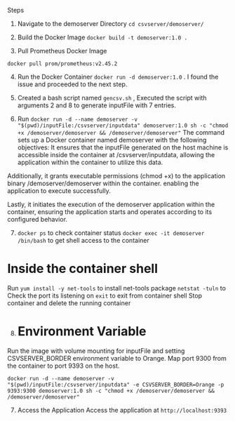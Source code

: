 Steps
1. Navigate to the demoserver Directory
`cd csvserver/demoserver/`

2. Build the Docker Image
`docker build -t demoserver:1.0 .`

3. Pull Prometheus Docker Image 

`docker pull prom/prometheus:v2.45.2`

4. Run the Docker Container
`docker run -d demoserver:1.0` . I found the issue and proceeded to the next step.

5. Created a bash script named `gencsv.sh` , Executed the script with arguments 2 and 8 to generate inputFile with 7 entries.

6. Run `docker run -d --name demoserver -v "$(pwd)/inputFile:/csvserver/inputdata" demoserver:1.0 sh -c "chmod +x /demoserver/demoserver && /demoserver/demoserver"`
The command sets up a Docker container named demoserver with the following objectives:
It ensures that the inputFile generated on the host machine is accessible inside the container at /csvserver/inputdata, allowing the application within the container to utilize this data.

Additionally, it grants executable permissions (chmod +x) to the application binary /demoserver/demoserver within the container. enabling the application to execute successfully.

Lastly, it initiates the execution of the demoserver application within the container, ensuring the application starts and operates according to its configured behavior.

7. `docker ps`  to check container status
`docker exec -it demoserver /bin/bash` to get shell access to the container

# Inside the container shell
Run `yum install -y net-tools` to install net-tools package
`netstat -tuln` to Check the port its listening on
`exit` to exit from container shell
Stop container and delete the running container

8. # Environment Variable

Run the image with volume mounting for inputFile and setting CSVSERVER_BORDER environment variable to Orange. Map port 9300 from the container to port 9393 on the host.

`docker run -d --name demoserver -v "$(pwd)/inputFile:/csvserver/inputdata" -e CSVSERVER_BORDER=Orange -p 9393:9300 demoserver:1.0 sh -c "chmod +x /demoserver/demoserver && /demoserver/demoserver"`

7. Access the Application
Access the application at `http://localhost:9393`

